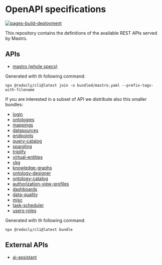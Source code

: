 # OpenAPI specifications
[![pages-build-deployment](https://github.com/obdasystems/swaggers/actions/workflows/pages/pages-build-deployment/badge.svg)](https://github.com/obdasystems/swaggers/actions/workflows/pages/pages-build-deployment)

This repository contains the definitions of the available REST APIs served by Mastro.


## APIs

- [mastro (whole specs)](https://obdasystems.github.io/swaggers/ui/?api=mastro)

Generated with th following command:

```
npx @redocly/cli@latest join -o bundled/mastro.yaml --prefix-tags-with-filename
```

If you are interested in a subset of API we distribute also this smaller bundles:

- [login](https://obdasystems.github.io/swaggers/ui/?api=login)
- [ontologies](https://obdasystems.github.io/swaggers/ui/?api=ontologies)
- [mappings](https://obdasystems.github.io/swaggers/ui/?api=mappings)
- [datasources](https://obdasystems.github.io/swaggers/ui/?api=datasources)
- [endpoints](https://obdasystems.github.io/swaggers/ui/?api=endpoints)
- [query-catalog](https://obdasystems.github.io/swaggers/ui/?api=query-catalog)
- [sparqling](https://obdasystems.github.io/swaggers/ui/?api=sparqling)
- [triplify](https://obdasystems.github.io/swaggers/ui/?api=triplify)
- [virtual-entities](https://obdasystems.github.io/swaggers/ui/?api=virtual-entities)
- [vkg](https://obdasystems.github.io/swaggers/ui/?api=vkg)
- [knowledge-graphs](https://obdasystems.github.io/swaggers/ui/?api=knowledge-graphs)
- [ontology-designer](https://obdasystems.github.io/swaggers/ui/?api=ontology-designer)
- [ontology-catalog](https://obdasystems.github.io/swaggers/ui/?api=ontology-catalog)
- [authorization-view-profiles](https://obdasystems.github.io/swaggers/ui/?api=authorization-view-profiles)
- [dashboards](https://obdasystems.github.io/swaggers/ui/?api=dashboards)
- [data-quality](https://obdasystems.github.io/swaggers/ui/?api=data-quality)
- [misc](https://obdasystems.github.io/swaggers/ui/?api=misc)
- [task-scheduler](https://obdasystems.github.io/swaggers/ui/?api=task-scheduler)
- [users-roles](https://obdasystems.github.io/swaggers/ui/?api=users-roles)

Generated with th following command:

```
npx @redocly/cli@latest bundle
```

## External APIs

- [ai-assistant](https://obdasystems.github.io/swaggers/ui/?api=ai-assistant)
